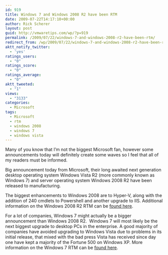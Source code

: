 ```yaml
---
id: 919
title: Windows 7 and Windows 2008 R2 have been RTM
date: 2009-07-22T14:17:10+00:00
author: Rick Scherer
layout: post
guid: http://vmwaretips.com/wp/?p=919
permalink: /2009/07/22/windows-7-and-windows-2008-r2-have-been-rtm/
redirect_from: /wp/2009/07/22/windows-7-and-windows-2008-r2-have-been-rtm/
aktt_notify_twitter:
  - 'yes'
ratings_users:
  - "0"
ratings_score:
  - "0"
ratings_average:
  - "0"
aktt_tweeted:
  - "1"
views:
  - "3133"
categories:
  - Microsoft
tags:
  - Microsoft
  - rtm
  - windows 2008
  - windows 7
  - windows vista
---
```

Many of you know that I&#8217;m not the biggest Microsoft fan, however some announcements today will definitely create some waves so I feel that all of my readers must be informed.

Big announcement today from Microsoft, their long awaited next generation desktop operating system Windows Vista R2 (more commonly known as Windows 7) and server operating system Windows 2008 R2 have been released to manufacturing.

The biggest enhancements to Windows 2008 are to Hyper-V, along with the addition of 240 cmdlets to Powershell and another upgrade to IIS. Additional information on the Windows 2008 R2 RTM can be <a href="http://blogs.technet.com/windowsserver/archive/2009/07/22/windows-server-2008-r2-rtm.aspx" target="_blank">found here</a>.

For a lot of companies, Windows 7 might actually be a bigger announcement than Windows 2008 R2.  Windows 7 will most likely be the next biggest upgrade to desktop PCs in the enterprise. A good majority of companies have avoided upgrading to Windows Vista due to problems in its initial release, that mixed with the bad press Vista has received since day one have kept a majority of the Fortune 500 on Windows XP. More information on the Windows 7 RTM can be <a href="http://windowsteamblog.com/blogs/windows7/archive/2009/07/22/windows-7-has-been-released-to-manufacturing.aspx" target="_blank">found here</a>.